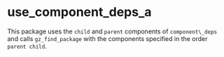 # use\_component\_deps\_a

This package uses the `child` and `parent` components of `component\_deps`
and calls `gz_find_package` with the components specified
in the order `parent child`.
